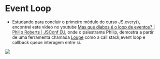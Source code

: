 # Event Loop

- Estudando para concluir o primeiro módulo do curso JS.every(), encontrei este video no youtube [Mas que diabos é o loop de eventos? | Philip Roberts | JSConf EU](https://www.youtube.com/watch?v=8aGhZQkoFbQ&t=31s), onde o palestrante Philip, demostra a partir de uma ferramenta chamada [Loupe](http://latentflip.com/loupe/) como a call stack,event loop e callback queue interagem entre si.

![](https://github.com/mendesrl/js-every/blob/module-1/javascript-everyone/event_loop.gif)
